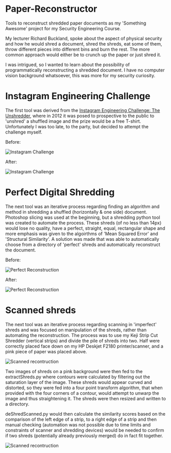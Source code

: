 # Paper-Reconstructor
Tools to reconstruct shredded paper documents as my 'Something Awesome' project for my Security Engineering Course.

My lecturer Richard Buckland, spoke about the aspect of physical security and how he would shred a document, shred the shreds, eat some of them, throw different pieces into different bins and burn the rest. The more common approach would either be to crunch up the paper or just shred it.

I was intrigued, so I wanted to learn about the possibility of programmatically reconstructing a shredded document. I have no computer vision background whatsoever, this was more for my security curiosity.


# Instagram Engineering Challenge
The first tool was derived from the [Instagram Engineering Challenge: The Unshredder](https://instagram-engineering.com/instagram-engineering-challenge-the-unshredder-7ef3f7323ab1), where in 2012 it was posed to prospective to the public to 'unshred' a shuffled image and the prize would be a free T-shirt. Unfortunately I was too late, to the party, but decided to attempt the challenge myself.

Before:


![Instagram Challenge](https://raw.githubusercontent.com/sseanik/Paper-Reconstructor/master/testImages/insta.png "Instagram Challenge")


After:


![Instagram Challenge](https://raw.githubusercontent.com/sseanik/Paper-Reconstructor/master/testImages/instaChal.png "Instagram Challenge")


# Perfect Digital Shredding
The next tool was an iterative process regarding finding an algorithm and method in shredding a shuffled (horizontally & one side) document. Photoshop slicing was used at the beginning, but a shredding python tool was created to automate the process. These shreds (of no less than 14px) would lose no quality, have a perfect, straight, equal, rectangular shape and more emphasis was given to the algoirthms of 'Mean Squared Error' and 'Structural Similarity'. A solution was made that was able to automatically choose from a directory of 'perfect' shreds and automatically reconstruct the document.

Before:


![Perfect Reconstruction](https://raw.githubusercontent.com/sseanik/Paper-Reconstructor/master/testImages/setup.png
 "Perfect Reconstruction")


After:


![Perfect Reconstruction](https://raw.githubusercontent.com/sseanik/Paper-Reconstructor/master/testImages/recontructed.png "Perfect Reconstruction")

# Scanned shreds
The next tool was an iterative process regarding scanning in 'imperfect' shreds and was focused on manipulation of the shreds, rather than automating the reconstruction. The process was to use my Keji Strip Cut Shredder (vertical strips) and divide the pile of shreds into two. Half were correctly placed face down on my HP Deskjet F2180 printer/scanner, and a pink piece of paper was placed above. 


![Scanned recontruction](https://raw.githubusercontent.com/sseanik/Paper-Reconstructor/master/testImages/photo.png "Scanned recontruction")


Two images of shreds on a pink background were then fed to the extractShreds.py where contours were calculated by filtering out the saturation layer of the image. These shreds would appear curved and distorted, so they were fed into a four point transform algorithm, that when provided with the four corners of a contour, would attempt to unwarp the image and thus straightening it. The shreds were then resized and written to a directory.


deShredScanned.py would then calculate the similarity scores based on the comparison of the left edge of a strip, to a right edge of a strip and then manual checking (automation was not possible due to time limits and constraints of scanner and shredding devices) would be needed to confirm if two shreds (potentially already previously merged) do in fact fit together.


![Scanned recontruction](https://raw.githubusercontent.com/sseanik/Paper-Reconstructor/master/testImages/forreadme.png "Scanned recontruction")

